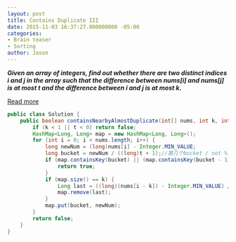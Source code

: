 ```yaml
---
layout: post
title: Contains Duplicate III
date: 2015-11-03 16:37:27.000000000 -05:00
categories:
- Brain teaser
- Sorting
author: Jason
---
```

<p><strong><em>Given an array of integers, find out whether there are two distinct indices i and j in the array such that the difference between nums[i] and nums[j] is at most t and the difference between i and j is at most k.</em></strong></p>

<p><a href="https://leetcode.com/discuss/38206/ac-o-n-solution-in-java-using-buckets-with-explanation">Read more</a><br />

``` java
public class Solution {
    public boolean containsNearbyAlmostDuplicate(int[] nums, int k, int t) {
        if (k < 1 || t < 0) return false;
        HashMap<Long, Long> map = new HashMap<Long, Long>();
        for (int i = 0; i < nums.length; i++) {
            long newNum = (long)nums[i] - Integer.MIN_VALUE;
            long bucket = newNum / ((long)t + 1);//第几个bucket / not %
            if (map.containsKey(bucket) || (map.containsKey(bucket - 1) && Math.abs(map.get(bucket - 1) - newNum) <= t) || (map.containsKey(bucket + 1) && Math.abs(map.get(bucket + 1) - newNum) <= t)) {
                return true;
            }
            if (map.size() == k) {
                Long last = ((long)(nums[i - k]) - Integer.MIN_VALUE) / ((long)t + 1);
                map.remove(last);
            }
            map.put(bucket, newNum);
        }
        return false;
    }
}
```
